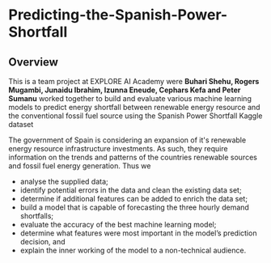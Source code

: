 # Predicting-the-Spanish-Power-Shortfall

## Overview
This is a team project at EXPLORE AI Academy were **Buhari Shehu, Rogers Mugambi, Junaidu Ibrahim, Izunna Eneude, Cephars Kefa and Peter Sumanu** worked together to build and evaluate various machine learning models to predict energy shortfall between renewable energy resource and the conventional fossil fuel source using the Spanish Power Shortfall Kaggle dataset

The government of Spain is considering an expansion of it's renewable energy resource infrastructure investments. As such, they require information on the trends and patterns of the countries renewable sources and fossil fuel energy generation. Thus we

- analyse the supplied data;
- identify potential errors in the data and clean the existing data set;
- determine if additional features can be added to enrich the data set;
- build a model that is capable of forecasting the three hourly demand shortfalls;
- evaluate the accuracy of the best machine learning model;
- determine what features were most important in the model’s prediction decision, and
- explain the inner working of the model to a non-technical audience.

